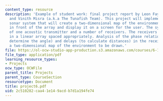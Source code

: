 ```yaml
---
content_type: resource
description: 'Example of student work: final project report by Leon Fay, Miranda Ha,
  and Vinith Misra (a.k.a The Tunafish Team). This project will implement a phase-array
  sonar system that will create a two-dimensional map of the environment directly
  in front of the array and display it on a screen for the user. The system will consist
  of one acoustic transmitter and a number of receivers. The receivers will be placed
  in a linear array spaced appropriately. Analysis of the phase relationships (to
  determine the angle) and delays (to calculate distances) in the receivers will allow
  a two-dimensional map of the environment to be drawn.'
file: https://ol-ocw-studio-app-production.s3.amazonaws.com/courses/6-111-introductory-digital-systems-laboratory-spring-2006/2c510282caa41e149acdb7d1a194fe74_project6.pdf
file_type: application/pdf
learning_resource_types:
- Projects
ocw_type: OCWFile
parent_title: Projects
parent_type: CourseSection
resourcetype: Document
title: project6.pdf
uid: 2c510282-caa4-1e14-9acd-b7d1a194fe74
---
```

